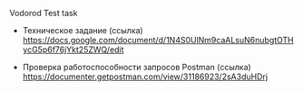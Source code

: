 Vodorod Test task

- Техническое задание (ссылка)
    https://docs.google.com/document/d/1N4S0UlNm9caALsuN6nubgtOTHycG5p6f76jYkt25ZWQ/edit

- Проверка работоспособности запросов Postman (ссылка)
    https://documenter.getpostman.com/view/31186923/2sA3duHDrj
